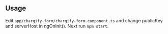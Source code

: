 ## Usage

Edit `app/chargify-form/chargify-form.component.ts` and change publicKey and serverHost in ngOnInit().
Next run `npm start`.